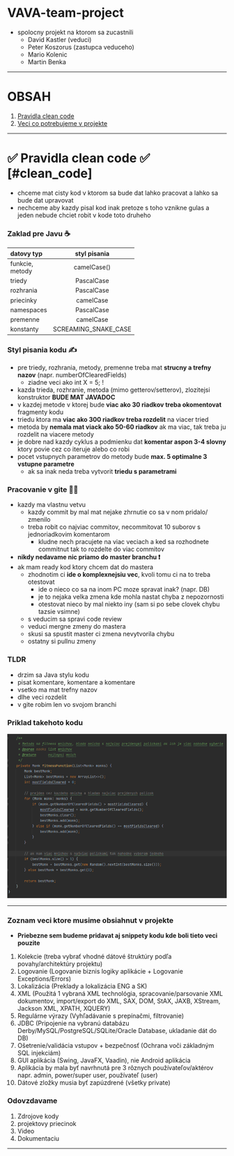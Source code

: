 # VAVA-team-project

- spolocny projekt na ktorom sa zucastnili
  - David Kastler (veduci)
  - Peter Koszorus (zastupca veduceho)
  - Mario Kolenic
  - Martin Benka
  
---
# OBSAH
1. [Pravidla clean code ](#clean_code)
2. [Veci co potrebujeme v projekte]()

---

# ✅ Pravidla clean code ✅ [#clean_code]
- chceme mat cisty kod v ktorom sa bude dat lahko pracovat a lahko sa bude dat upravovat
- nechceme aby kazdy pisal kod inak pretoze s toho vznikne gulas a jeden nebude chciet robit v kode toto druheho

### Zaklad pre Javu ☕

| datovy typ           |     styl pisania     |
|:---------------------|:--------------------:|
| funkcie, <br/>metody |     camelCase()      |
| triedy               |      PascalCase      |
| rozhrania            |      PascalCase      |
| priecinky            |      camelCase       |
| namespaces           |      PascalCase      |
| premenne             |      camelCase       |
| konstanty            | SCREAMING_SNAKE_CASE |

### Styl pisania kodu ✍️
- pre triedy, rozhrania, metody, premenne treba mat **strucny a trefny nazov**  (napr. numberOfClearedFields)
  - ziadne veci ako int X = 5; !
- kazda trieda, rozhranie, metoda (mimo getterov/setterov), zlozitejsi konstruktor **BUDE MAT JAVADOC**
- v kazdej metode v ktorej bude **viac ako 30 riadkov treba okomentovat** fragmenty kodu
- triedu ktora ma **viac ako 300 riadkov treba rozdelit** na viacer tried
- metoda by **nemala mat viack ako 50-60 riadkov** ak ma viac, tak treba ju rozdelit na viacere metody
- je dobre nad kazdy cyklus a podmienku dat **komentar aspon 3-4 slovny** ktory povie cez co iteruje alebo co robi
- pocet vstupnych parametrov do metody bude **max. 5 optimalne 3 vstupne parametre**
  - ak sa inak neda treba vytvorit **triedu s parametrami**

### Pracovanie v gite 👨‍💻
- kazdy ma vlastnu vetvu
  - kazdy commit by mal mat nejake zhrnutie co sa v nom pridalo/ zmenilo
  - treba robit co najviac commitov, necommitovat 10 suborov s jednoriadkovim komentarom
    - kludne nech pracujete na viac veciach a ked sa rozhodnete commitnut tak to rozdelte do viac commitov
- **nikdy nedavame nic priamo do master branchu ❗**
- ak mam ready kod ktory chcem dat do mastera
  - zhodnotim ci **ide o komplexnejsiu vec**, kvoli tomu ci na to treba otestovat
    - ide o nieco co sa na inom PC moze spravat inak? (napr. DB)
    - je to nejaka velka zmena kde mohla nastat chyba z nepozornosti
    - otestovat nieco by mal niekto iny (sam si po sebe clovek chybu tazsie vsimne)
  - s veducim sa spravi code review
  - veduci mergne zmeny do mastera
  - skusi sa spustit master ci zmena nevytvorila chybu
  - ostatny si pullnu zmeny

### TLDR
- drzim sa Java stylu kodu
- pisat komentare, komentare a komentare
- vsetko ma mat trefny nazov
- dlhe veci rozdelit
- v gite robim len vo svojom branchi
### Priklad takehoto kodu
![CleanCodeExample](mdFiles/CleanCodeExample.png)

---
### Zoznam veci ktore musime obsiahnut v projekte
- **Priebezne sem budeme pridavat aj snippety kodu kde boli tieto veci pouzite**

1. Kolekcie (treba vybrať vhodné dátové štruktúry podľa povahy/architektúry projektu)
2. Logovanie (Logovanie biznis logiky aplikácie + Logovanie Exceptions/Errors)
3. Lokalizácia (Preklady a lokalizácia ENG a SK)
4. XML (Použitá 1 vybraná XML technológia, spracovanie/parsovanie XML dokumentov, import/export do XML, SAX, DOM, StAX, JAXB, XStream, Jackson XML, XPATH, XQUERY)
5. Regulárne výrazy (Vyhľadávanie s prepínačmi, filtrovanie)
6. JDBC (Pripojenie na vybranú databázu Derby/MySQL/PostgreSQL/SQLite/Oracle Database, ukladanie dát do DB)
7. Ošetrenie/validácia vstupov + bezpečnosť (Ochrana voči základným SQL injekciám)
8. GUI aplikácia (Swing, JavaFX, Vaadin), nie Android aplikácia
9. Aplikácia by mala byť navrhnutá pre 3 rôznych používateľov/aktérov napr. admin, power/super user, používateľ (user)
10. Dátové zložky musia byť zapúzdrené (všetky private)


### Odovzdavame
1. Zdrojove kody
2. projektovy priecinok
3. Video
4. Dokumentaciu
---